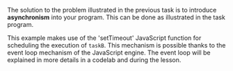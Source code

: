 

The solution to the problem illustrated in the previous task is to introduce 
**asynchronism** into your program. This can be done as illustrated in the task 
program.

This example makes use of the 'setTimeout' JavaScript function for
scheduling the execution of `taskB`. This mechanism is possible thanks to
the event loop mechanism of the JavaScript engine. The event loop will be
explained in more details in a codelab and during the lesson. 
